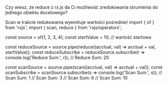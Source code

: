 Czy wiesz, że reduce z rx.js da Ci możliwość zredukowania strumienia do jednego obiektu docelowego?

Scan w trakcie redukowania wyemituje wartości pośrednie!
import { of } from 'rxjs';
import { scan, reduce } from 'rxjs/operators';
 
const source = of(1, 2, 3, 4);
const startValue = 10; // wartość startowa
 
const reduceSource = source.pipe(reduce((acctual, val) => acctual + val, startValue));
const reduceSubscribe = reduceSource.subscribe(r => console.log('Reduce Sum:', r));
// Reduce Sum: 20
 
const scanSource = source.pipe(scan((acctual, val) => acctual + val));
const scanSubscribe = scanSource.subscribe(s => console.log('Scan Sum:', s));
// Scan Sum: 1
// Scan Sum: 3
// Scan Sum: 6
// Scan Sum: 10
